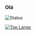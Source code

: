 ### Olá

<!--
**vagkaefer/vagkaefer** is a ✨ _special_ ✨ repository because its `README.md` (this file) appears on your GitHub profile.

Here are some ideas to get you started:

- 🔭 I’m currently working on ...
- 🌱 I’m currently learning ...
- 👯 I’m looking to collaborate on ...
- 🤔 I’m looking for help with ...
- 💬 Ask me about ...
- 📫 How to reach me: ...
- 😄 Pronouns: ...
- ⚡ Fun fact: ...
-->

![Status](https://github-readme-stats.vercel.app/api?username=vagkaefer&count_private=true&show_icons=true)

[![Top Langs](https://github-readme-stats.vercel.app/api/top-langs/?username=vagkaefer&layout=compact)](https://github.com/anuraghazra/github-readme-stats)
